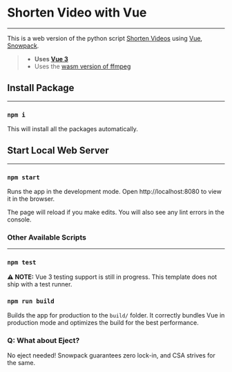 # Shorten Video with Vue
-------------------------
This is a web version of the python script [Shorten Videos](https://github.com/CharlesC03/Shorten-Videos) using [Vue](https://v3.vuejs.org/), [Snowpack](https://www.snowpack.dev/).

> - **Uses [Vue 3](https://v3.vuejs.org/)**
> - Uses the [wasm version of ffmpeg](https://ffmpegwasm.github.io/)

## Install Package
------------------
### `npm i`
This will install all the packages automatically.

## Start Local Web Server
-------------------------

### `npm start`

Runs the app in the development mode.
Open http://localhost:8080 to view it in the browser.

The page will reload if you make edits.
You will also see any lint errors in the console.
### Other Available Scripts
---------------------------
### `npm test`

**⚠️ NOTE:** Vue 3 testing support is still in progress. This template does not ship with a test runner.

### `npm run build`

Builds the app for production to the `build/` folder.
It correctly bundles Vue in production mode and optimizes the build for the best performance.

### Q: What about Eject?

No eject needed! Snowpack guarantees zero lock-in, and CSA strives for the same.

